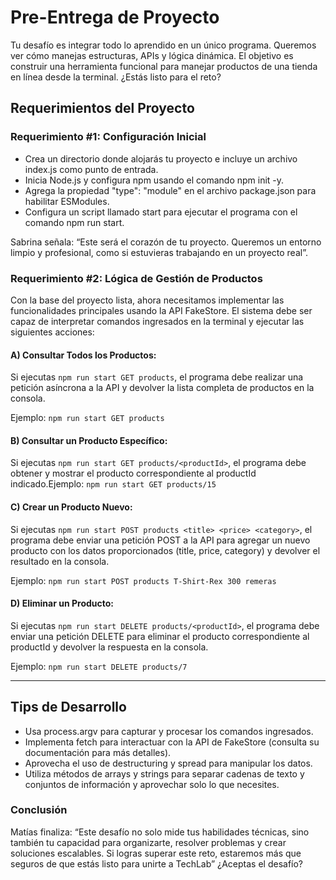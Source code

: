 # Pre-Entrega de Proyecto

Tu desafío es integrar todo lo aprendido en un único programa. Queremos ver cómo manejas estructuras, APIs y lógica dinámica. El objetivo es construir una herramienta funcional para manejar productos de una tienda en línea desde la terminal. ¿Estás listo para el reto?

## Requerimientos del Proyecto

### Requerimiento #1: Configuración Inicial

- Crea un directorio donde alojarás tu proyecto e incluye un archivo index.js como punto de entrada.
- Inicia Node.js y configura npm usando el comando npm init -y.
- Agrega la propiedad "type": "module" en el archivo package.json para habilitar ESModules.
- Configura un script llamado start para ejecutar el programa con el comando npm run start.

Sabrina señala: “Este será el corazón de tu proyecto. Queremos un entorno limpio y profesional, como si estuvieras trabajando en un proyecto real”.

### Requerimiento #2: Lógica de Gestión de Productos

Con la base del proyecto lista, ahora necesitamos implementar las funcionalidades principales usando la API FakeStore. El sistema debe ser capaz de interpretar comandos ingresados en la terminal y ejecutar las siguientes acciones:

#### A) Consultar Todos los Productos:

Si ejecutas `npm run start GET products`, el programa debe realizar una petición asíncrona a la API y devolver la lista completa de productos en la consola.

Ejemplo: `npm run start GET products`

#### B) Consultar un Producto Específico:

Si ejecutas `npm run start GET products/<productId>`, el programa debe obtener y mostrar el producto correspondiente al productId indicado.Ejemplo: `npm run start GET products/15`

#### C) Crear un Producto Nuevo:

Si ejecutas `npm run start POST products <title> <price> <category>`, el programa debe enviar una petición POST a la API para agregar un nuevo producto con los datos proporcionados (title, price, category) y devolver el resultado en la consola.

Ejemplo: `npm run start POST products T-Shirt-Rex 300 remeras`

#### D) Eliminar un Producto:

Si ejecutas `npm run start DELETE products/<productId>`, el programa debe enviar una petición DELETE para eliminar el producto correspondiente al productId y devolver la respuesta en la consola.

Ejemplo: `npm run start DELETE products/7`

---

## Tips de Desarrollo

- Usa process.argv para capturar y procesar los comandos ingresados.
- Implementa fetch para interactuar con la API de FakeStore (consulta su documentación para más detalles).
- Aprovecha el uso de destructuring y spread para manipular los datos.
- Utiliza métodos de arrays y strings para separar cadenas de texto y conjuntos de información y aprovechar solo lo que necesites.

### Conclusión

Matías finaliza: “Este desafío no solo mide tus habilidades técnicas, sino también tu capacidad para organizarte, resolver problemas y crear soluciones escalables. Si logras superar este reto, estaremos más que seguros de que estás listo para unirte a TechLab” ¿Aceptas el desafío?
